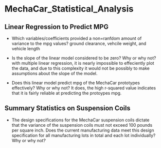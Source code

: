 # MechaCar_Statistical_Analysis

## Linear Regression to Predict MPG

- Which variables/coefficients provided a non=ranfdom amount of variance to the mpg values?
ground clearance, vehcile weight, and vehicle length

- Is the slope of the linear model considered to be zero? Why or why not?
with multiple linear regression, it is nearly impossible to effeciently plot the data, and due to this complexity it would not be possibly to make assumptions about the slope of the model.

- Does this linear model predict mpg of the MechaCar prototypes effectively? Why or why not?
It does, the high r-squared value indicates that it is fairly reliable at predicting the protoypes mpg.

## Summary Statistics on Suspension Coils

- The design specifications for the MechaCar suspension coils dictate that the variance of the suspension coils must not exceed 100 pounds per square inch. Does the current manufacturing data meet this design specification for all manufacturing lots in total and each lot individually? Why or why not?

